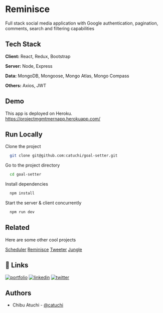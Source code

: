
# Reminisce

Full stack social media application with Google authentication, pagination, comments, search and filtering capabilities
## Tech Stack

**Client:** React, Redux, Bootstrap 

**Server:** Node, Express

**Data:** MongoDB, Mongoose, Mongo Atlas, Mongo Compass

**Others:** Axios, JWT


## Demo

This app is deployed on Heroku. https://projectmgmtmernapp.herokuapp.com/
## Run Locally

Clone the project

```bash
  git clone git@github.com:catuchi/goal-setter.git
```

Go to the project directory

```bash
  cd goal-setter
```

Install dependencies

```bash
  npm install
```

Start the server & client concurrently

```bash
  npm run dev
```

## Related

Here are some other cool projects

[Scheduler](https://github.com/catuchi/scheduler)
[Reminisce](https://github.com/catuchi/reminisce)
[Tweeter](https://github.com/catuchi/tweeter)
[Jungle](https://github.com/catuchi/jungle-rails)



## 🔗 Links
[![portfolio](https://img.shields.io/badge/my_portfolio-000?style=for-the-badge&logo=ko-fi&logoColor=white)](https://chibu-atuchi.netlify.app/)
[![linkedin](https://img.shields.io/badge/linkedin-0A66C2?style=for-the-badge&logo=linkedin&logoColor=white)](https://www.linkedin.com/in/chibu-atuchi/)
[![twitter](https://img.shields.io/badge/gmail-1DA1F2?style=for-the-badge&logo=gmail&logoColor=red)](mailto:atuchibueze@gmail.com)


## Authors

- Chibu Atuchi - [@catuchi](https://www.github.com/catuchi)


